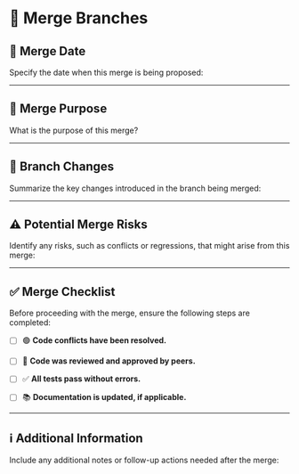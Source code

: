 # 🔀 Merge Branches

## 📅 Merge Date
Specify the date when this merge is being proposed:  
<!-- WRITE HERE, IN THIS FORMAT: YYYY-MM-DD -->

---

## 📝 Merge Purpose
What is the purpose of this merge?  
<!-- WRITE HERE -->

---

## 🔄 Branch Changes
Summarize the key changes introduced in the branch being merged:  
<!-- WRITE HERE -->

---

## ⚠️ Potential Merge Risks
Identify any risks, such as conflicts or regressions, that might arise from this merge:  
<!-- WRITE HERE -->

---

## ✅ Merge Checklist
Before proceeding with the merge, ensure the following steps are completed:
<!-- TICK THE BOX WITH "x" TO APPROVE -->
- [ ] 🟢 **Code conflicts have been resolved.**
- [ ] 👀 **Code was reviewed and approved by peers.**
- [ ] ✅ **All tests pass without errors.**
- [ ] 📚 **Documentation is updated, if applicable.**



---

## ℹ️ Additional Information
Include any additional notes or follow-up actions needed after the merge:  
<!-- WRITE HERE -->

